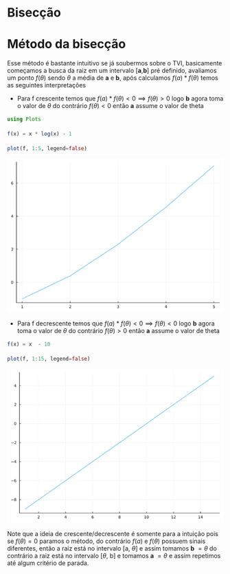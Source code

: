 Bisecção
================

# Método da bisecção

Esse método é bastante intuitivo se já soubermos sobre o TVI,
basicamente começamos a busca da raiz em um intervalo \[**a**,**b**\]
pré definido, avaliamos um ponto $f(\theta)$ sendo $\theta$ a média de
**a** e **b**, após calculamos $f(a)*f(\theta)$ temos as seguintes
interpretações

-   Para f crescente temos que
    $f(a)*f(\theta) < 0 \implies f(\theta) > 0$ logo **b** agora toma o
    valor de $\theta$ do contrário $f(\theta) < 0$ então **a** assume o
    valor de theta

``` julia
using Plots

f(x) = x * log(x) - 1

plot(f, 1:5, legend=false)
```

![](README_files/figure-gfm/cell-2-output-1.png)

-   Para f decrescente temos que
    $f(a)*f(\theta) < 0 \implies f(\theta) < 0$ logo **b** agora toma o
    valor de $\theta$ do contrário $f(\theta) > 0$ então **a** assume o
    valor de theta

``` julia
f(x) = x  - 10

plot(f, 1:15, legend=false)
```

![](README_files/figure-gfm/cell-3-output-1.png)

Note que a ideia de crescente/decrescente é somente para a intuição pois
se $f(\theta)=0$ paramos o método, do contrário $f(a)$ e $f(\theta)$
possuem sinais diferentes, então a raiz está no intervalo \[a,
$\theta$\] e assim tomamos **b** $= \theta$ do contrário a raiz está no
intervalo \[$\theta$, b\] e tomamos **a** $= \theta$ e assim repetimos
até algum critério de parada.
